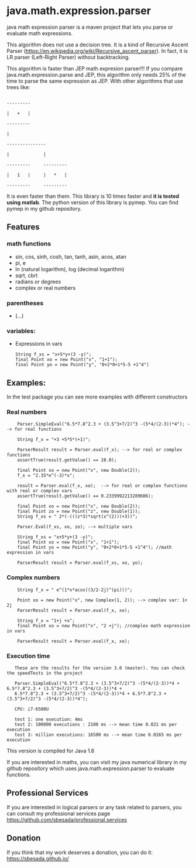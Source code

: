 # java.math.expression.parser
java math expression parser is a maven project that lets you parse or evaluate math expressions.

This algorithm does not use a decision tree. It is a kind of Recursive Ascent Parser (https://en.wikipedia.org/wiki/Recursive_ascent_parser). In fact, it is LR parser (Left-Right Parser) without backtracking.

This algorithm is faster than JEP math expresion parser!!! If you compare java.math.expression.parse and JEP, this algorithm only needs 25% of the time to parse the same expression as JEP. With other algorithms that use trees like:

                                                                                       ---------
                                                                                       |   +   |
                                                                                       ---------
                                                                                           |
                                                                                    ---------------
                                                                                    |             |
                                                                                ---------     ---------
                                                                                |   1   |     |   *   |
                                                                                ---------     ---------
                                                                                
 It is even faster than them. This library is 10 times faster and **it is tested using matlab**. The python version of this library is pymep. You can find pymep in my github repository.
 
## Features

### math functions

- sin, cos, sinh, cosh, tan, tanh, asin, acos, atan
- pi, e
- ln (natural logarithm), log (decimal logarithm)
- sqrt, cbrt
- radians or degrees
- complex or real numbers

### parentheses 

 - (...)
 
 ### variables: 
 
 - Expressions in vars
 
       String f_xs = "x+5*y+(3 -y)";
       final Point xo = new Point("x", "1+1");
       final Point yo = new Point("y", "0+2*0+1*5-5 +1^4")
 
                                    
## Examples:
 
 In the test package you can see more examples with different constructors 

### Real numbers

        Parser.SimpleEval("6.5*7.8^2.3 + (3.5^3+7/2)^3 -(5*4/(2-3))*4"); --> for real functions

        String f_x = "+3 +5*5*(+1)";

        ParserResult result = Parser.eval(f_x); --> for real or complex functions
        assertTrue(result.getValue() == 28.0);

        final Point xo = new Point("x", new Double(2));
        f_x = "2.35*e^(-3)*x";

        result = Parser.eval(f_x, xo);  --> for real or complex functions with real or complex vars
        assertTrue(result.getValue() == 0.2339992213289606);

        final Point xo = new Point("x", new Double(2));
        final Point zo = new Point("z", new Double(1));
        String f_xs = " 2*(-(((z*3)*sqrt(x^(2)))+3))";        
        
        Parser.Eval(f_xs, xo, zo); --> multiple vars
        
        String f_xs = "x+5*y+(3 -y)";
        final Point xo = new Point("x", "1+1");
        final Point yo = new Point("y", "0+2*0+1*5-5 +1^4"); //math expression in vars

        ParserResult result = Parser.eval(f_xs, xo, yo);
		
       
      
### Complex numbers
        
	    String f_x = " e^(1*x*acos((3/2-2j)^(pi)))";
        
        Point xo = new Point("x", new Complex(1, 2)); --> complex var: 1+ 2j
        ParserResult result = Parser.eval(f_x, xo);
        
        String f_x = "1+j +x";
        final Point xo = new Point("x", "2 +j"); //complex math expression in vars

        ParserResult result = Parser.eval(f_x, xo);
     
### Execution time
 
       These are the results for the version 3.0 (master). You can check the speedTests in the project
  
	   Parser.SimpleEval("6.5*7.8^2.3 + (3.5^3+7/2)^3 -(5*4/(2-3))*4 + 6.5*7.8^2.3 + (3.5^3+7/2)^3 -(5*4/(2-3))*4 + 
	   6.5*7.8^2.3 + (3.5^3+7/2)^3 -(5*4/(2-3))*4 + 6.5*7.8^2.3 + (3.5^3+7/2)^3 -(5*4/(2-3))*4");

       CPU: i7-6500U
       
       test 1: one execution: 4ms
       test 2: 100000 executions : 2100 ms --> mean time 0.021 ms per execution 
       test 3: million executions: 16500 ms --> mean time 0.0165 ms per execution


This version is compiled for Java 1.6

If you are interested in maths, you can visit my java numerical library in my github repository which uses java.math.expression.parser to evaluate functions.

## Professional Services
If you are interested in logical parsers or any task related to parsers, you can consult my professional services page https://github.com/sbesada/professional.services        

## Donation
If you think that my work deserves a donation, you can do it: https://sbesada.github.io/
